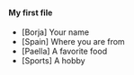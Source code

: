 #### My first file

 - [Borja] Your name
 - [Spain] Where you are from
 - [Paella] A favorite food
 - [Sports] A hobby
